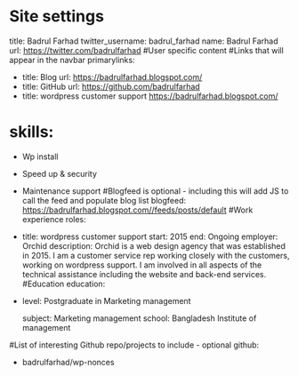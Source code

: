 # Site settings
title: Badrul Farhad
twitter_username: badrul_farhad
name: Badrul Farhad
url: https://twitter.com/badrulfarhad
#User specific content
#Links that will appear in the navbar
primarylinks:
 - title: Blog
   url: https://badrulfarhad.blogspot.com/
 - title: GitHub
   url: https://github.com/badrulfarhad
 - title: wordpress customer support
 https://badrulfarhad.blogspot.com/
# skills:
 - Wp install
 - Speed up & security
 - Maintenance support
#Blogfeed is optional - including this will add JS to call the feed and populate blog list
blogfeed: https://badrulfarhad.blogspot.com//feeds/posts/default
#Work experience
roles:
 - title: wordpress customer support
   start: 2015
   end: Ongoing
   employer: Orchid
   description: Orchid is a web design agency that was established in 2015. I am a customer service rep working closely with the customers, working on wordpress support. I am involved in all aspects of the technical assistance including the website and back-end services.
#Education 
education:
 - level: Postgraduate in Marketing management
   
   subject: Marketing management
   school: Bangladesh Institute of management

#List of interesting Github repo/projects to include - optional
github:
 - badrulfarhad/wp-nonces 
 
